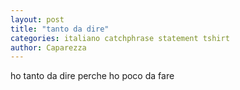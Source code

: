 ```yaml
---
layout: post
title: "tanto da dire"
categories: italiano catchphrase statement tshirt
author: Caparezza
---
```

ho tanto da dire perche ho poco da fare
